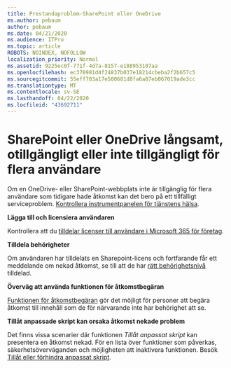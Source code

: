 ```yaml
---
title: Prestandaproblem-SharePoint eller OneDrive
ms.author: pebaum
author: pebaum
ms.date: 04/21/2020
ms.audience: ITPro
ms.topic: article
ROBOTS: NOINDEX, NOFOLLOW
localization_priority: Normal
ms.assetid: 9225ec0f-771f-4d7a-8157-e188953107aa
ms.openlocfilehash: ec378981d4f24837b037e18214cbeba2f2b657c5
ms.sourcegitcommit: 55eff703a17e500681d8fa6a87eb067019ade3cc
ms.translationtype: MT
ms.contentlocale: sv-SE
ms.lasthandoff: 04/22/2020
ms.locfileid: "43692711"
---
```

# <a name="sharepoint-or-onedrive-slow-inaccessible-or-unavailable-for-multiple-users"></a>SharePoint eller OneDrive långsamt, otillgängligt eller inte tillgängligt för flera användare

Om en OneDrive- eller SharePoint-webbplats inte är tillgänglig för flera användare som tidigare hade åtkomst kan det bero på ett tillfälligt serviceproblem. [Kontrollera instrumentpanelen för tjänstens hälsa](https://portal.office.com/adminportal/home#/servicehealth).

**Lägga till och licensiera användaren**

Kontrollera att du [tilldelar licenser till användare i Microsoft 365 för företag](https://docs.microsoft.com/office365/admin/subscriptions-and-billing/assign-licenses-to-users?view=o365-worldwide&amp;tabs=One).


**Tilldela behörigheter**

Om användaren har tilldelats en Sharepoint-licens och fortfarande får ett meddelande om nekad åtkomst, se till att de har [rätt behörighetsnivå](https://docs.microsoft.com/sharepoint/understanding-permission-levels) tilldelad.

**Överväg att använda funktionen för åtkomstbegäran**

[Funktionen för åtkomstbegäran](https://support.office.com/article/Set-up-and-manage-access-requests-94B26E0B-2822-49D4-929A-8455698654B3) gör det möjligt för personer att begära åtkomst till innehåll som de för närvarande inte har behörighet att se.

**Tillåt anpassade skript kan orsaka åtkomst nekade problem**

Det finns vissa scenarier där funktionen *Tillåt anpassat skript* kan presentera en åtkomst nekad. För en lista över funktioner som påverkas, säkerhetsöverväganden och möjligheten att inaktivera funktionen. Besök [Tillåt eller förhindra anpassat skript](https://docs.microsoft.com/sharepoint/allow-or-prevent-custom-script).

